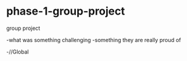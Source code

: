 # phase-1-group-project
group project

-what was something challenging
-something they are really proud of

-//Global 